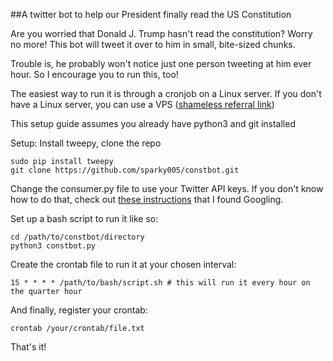 ##A twitter bot to help our President finally read the US Constitution

Are you worried that Donald J. Trump hasn't read the constitution? Worry no more! This bot will tweet it over to him in small, bite-sized chunks.

Trouble is, he probably won't notice just one person tweeting at him ever hour. So I encourage you to run this, too!

The easiest way to run it is through a cronjob on a Linux server. If you don't have a Linux server, you can use a VPS ([shameless referral link](https://m.do.co/c/2a56dcfde348))

This setup guide assumes you already have python3 and git installed

Setup:
Install tweepy, clone the repo
```
sudo pip install tweepy
git clone https://github.com/sparky005/constbot.git
```
Change the consumer.py file to use your Twitter API keys. If you don't know how to do that, check out [these instructions](https://www.gabfirethemes.com/create-twitter-api-key/) that I found Googling.

Set up a bash script to run it like so:
```
cd /path/to/constbot/directory
python3 constbot.py
```

Create the crontab file to run it at your chosen interval:
```
15 * * * * /path/to/bash/script.sh # this will run it every hour on the quarter hour
```

And finally, register your crontab:
```
crontab /your/crontab/file.txt
```

That's it!
